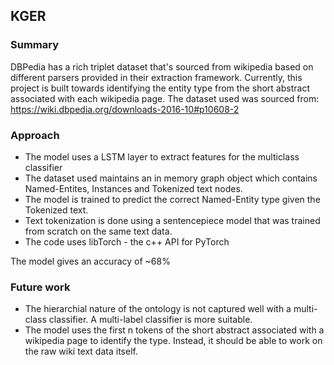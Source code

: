 ## KGER 

### Summary
DBPedia has a rich triplet dataset that's sourced from wikipedia based on different parsers provided in their extraction framework. Currently, this project is built towards identifying the entity type from the short abstract associated with each wikipedia page. The dataset used was sourced from:
https://wiki.dbpedia.org/downloads-2016-10#p10608-2

### Approach
- The model uses a LSTM layer to extract features for the multiclass classifier
- The dataset used maintains an in memory graph object which contains Named-Entites, Instances and Tokenized text nodes.
- The model is trained to predict the correct Named-Entity type given the Tokenized text.
- Text tokenization is done using a sentencepiece model that was trained from scratch on the same text data.
- The code uses libTorch - the c++ API for PyTorch

The model gives an accuracy of ~68%

### Future work
- The hierarchial nature of the ontology is not captured well with a multi-class classifier. A multi-label classifier is more suitable.
- The model uses the first n tokens of the short abstract associated with a wikipedia page to identify the type. Instead, it should be able to work on the raw wiki text data itself.
